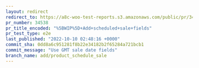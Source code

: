 ```yaml
---
layout: redirect
redirect_to: https://a8c-woo-test-reports.s3.amazonaws.com/public/pr/34538/e2e/index.html
pr_number: 34538
pr_title_encoded: "%5BWIP%5D+Add+scheduled+sale+fields"
pr_test_type: e2e
last_published: "2022-10-10 02:48:16 +0000"
commit_sha: 0dd8a6c951281f8b22e34182b2f65284a721bcb1
commit_message: "Use GMT sale date fields"
branch_name: add/product_schedule_sale
---
```


